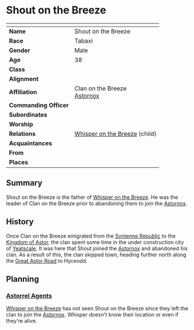 # Shout on the Breeze

| []() | |
| --- | --- |
| **Name** | Shout on the Breeze |
| **Race** | Tabaxi |
| **Gender** | Male |
| **Age** | 38 |
| **Class** | |
| **Alignment** | |
| **Affiliation** | Clan on the Breeze<br />[Astornox](../civilisations/kingdom-of-astor/organisations/astornox.md) |
| **Commanding Officer** | |
| **Subordinates** | |
| **Worship** | |
| **Relations** | [Whisper on the Breeze](whisper-on-the-breeze.md) (child) |
| **Acquaintances** | |
| **From** | |
| **Places** | |

## Summary

Shout on the Breeze is the father of [Whisper on the Breeze](whisper-on-the-breeze.md). He was the leader of Clan on the Breeze prior to abandoning them to join the [Astornox](../civilisations/kingdom-of-astor/organisations/astornox.md).

## History

Once Clan on the Breeze emigrated from the [Syntenne Republic](../civilisations/syntenne-republic/README.md) to the [Kingdom of Astor](../civilisations/kingdom-of-astor/README.md), the clan spent some time in the under construction city of [Yeatscale](../places/cities/yeatscale.md). It was here that Shout joined the [Astornox](../civilisations/kingdom-of-astor/organisations/astornox.md) and abandoned his clan. As a result of this, the clan skipped town, heading further north along the [Great Astor Road](../places/roads/great-astor-road.md) to Hyceodd.

## Planning

### [Astorrel Agents](../../campaigns/astorrel-agents/astorrel-agents.md)

[Whisper on the Breeze](whisper-on-the-breeze.md) has not seen Shout on the Breeze since they left the clan to join the [Astornox](../civilisations/kingdom-of-astor/organisations/astornox.md). Whisper doesn't know their location or even if they're alive.
